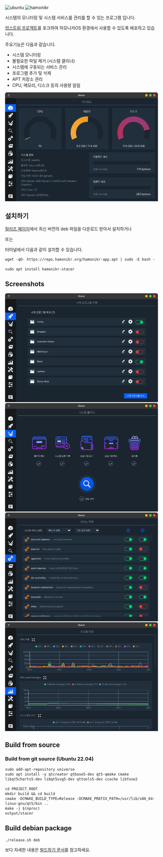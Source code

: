 ![ubuntu](https://img.shields.io/badge/ubuntu->=22.04-red)
![hamonikr](https://img.shields.io/badge/hamonikr->=5.0-purple)


시스템의 모니터링 및 시스템 서비스를 관리를 할 수 있는 프로그램 입니다.

[업스트림 프로젝트](https://github.com/oguzhaninan/Stacer)를 포크하여 하모니카OS 환경에서 사용할 수 있도록 배포하고 있습니다.

주요기능은 다음과 같습니다.

- 시스템 모니터링
- 불필요한 파일 제거 (시스템 클리너) 
- 시스템에 구동되는 서비스 관리
- 프로그램 추가 및 삭제
- APT 저장소 관리
- CPU, 메모리, 디스크 등의 사용량 알림

![stacer-main](docs/stacer.png)

## 설치하기

[릴리즈 페이지](https://github.com/hamonikr/hamonikr-stacer/releases)에서 최신 버전의 deb 파일을 다운로드 받아서 설치하거나

또는 

터미널에서 다음과 같이 설치할 수 있습니다.

```
wget -qO- https://repo.hamonikr.org/hamonikr-app.apt | sudo -E bash -

sudo apt install hamonikr-stacer
```


## Screenshots

![stacer-1](docs/stacer1.png)
![stacer-2](docs/stacer2.png)
![stacer-3](docs/stacer3.png)
![stacer-4](docs/stacer4.png)


## Build from source

### Build from git source (Ubuntu 22.04)

```
sudo add-apt-repository universe
sudo apt install -y qtcreator qtbase5-dev qt5-qmake cmake libqt5charts5-dev libqt5svg5-dev qttools5-dev ccache libfuse2

cd PROJECT_ROOT
mkdir build && cd build
cmake -DCMAKE_BUILD_TYPE=Release -DCMAKE_PREFIX_PATH=/usr/lib/x86_64-linux-gnu/qt5/bin ..
make -j $(nproc)
output/stacer
```

## Build debian package
```
./release.sh deb
```

보다 자세한 내용은 [빌드하기 문서](docs/BUILD)를 참고하세요.
